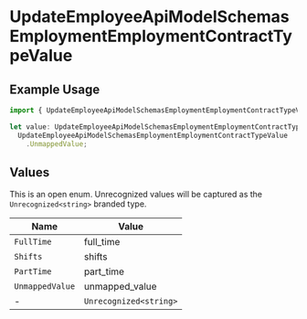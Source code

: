 # UpdateEmployeeApiModelSchemasEmploymentEmploymentContractTypeValue

## Example Usage

```typescript
import { UpdateEmployeeApiModelSchemasEmploymentEmploymentContractTypeValue } from "@stackone/stackone-client-ts/sdk/models/shared";

let value: UpdateEmployeeApiModelSchemasEmploymentEmploymentContractTypeValue =
  UpdateEmployeeApiModelSchemasEmploymentEmploymentContractTypeValue
    .UnmappedValue;
```

## Values

This is an open enum. Unrecognized values will be captured as the `Unrecognized<string>` branded type.

| Name                   | Value                  |
| ---------------------- | ---------------------- |
| `FullTime`             | full_time              |
| `Shifts`               | shifts                 |
| `PartTime`             | part_time              |
| `UnmappedValue`        | unmapped_value         |
| -                      | `Unrecognized<string>` |